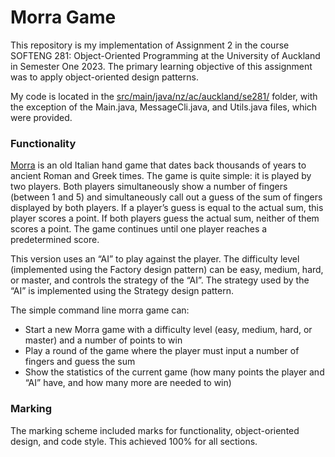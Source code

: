 # Morra Game

This repository is my implementation of Assignment 2 in the course SOFTENG 281: Object-Oriented Programming at the University of Auckland in Semester One 2023.
The primary learning objective of this assignment was to apply object-oriented design patterns.

My code is located in the [src/main/java/nz/ac/auckland/se281/](src/main/java/nz/ac/auckland/se281) folder, with the exception of the Main.java, MessageCli.java, and Utils.java files, which were provided.


### Functionality

[Morra](https://en.wikipedia.org/wiki/Morra_(game)) is an old Italian hand game that dates back thousands of years to ancient Roman and Greek times.
The game is quite simple: it is played by two players.
Both players simultaneously show a number of fingers (between 1 and 5) and simultaneously call out a guess of the sum of fingers displayed by both players.
If a player’s guess is equal to the actual sum, this player scores a point.
If both players guess the actual sum, neither of them scores a point.
The game continues until one player reaches a predetermined score.

This version uses an “AI” to play against the player.
The difficulty level (implemented using the Factory design pattern) can be easy, medium, hard, or master, and controls the strategy of the “AI”.
The strategy used by the “AI” is implemented using the Strategy design pattern.

The simple command line morra game can:
- Start a new Morra game with a difficulty level (easy, medium, hard, or master) and a number of points to win
- Play a round of the game where the player must input a number of fingers and guess the sum
- Show the statistics of the current game (how many points the player and “AI” have, and how many more are needed to win)


### Marking

The marking scheme included marks for functionality, object-oriented design, and code style. This achieved 100% for all sections.
